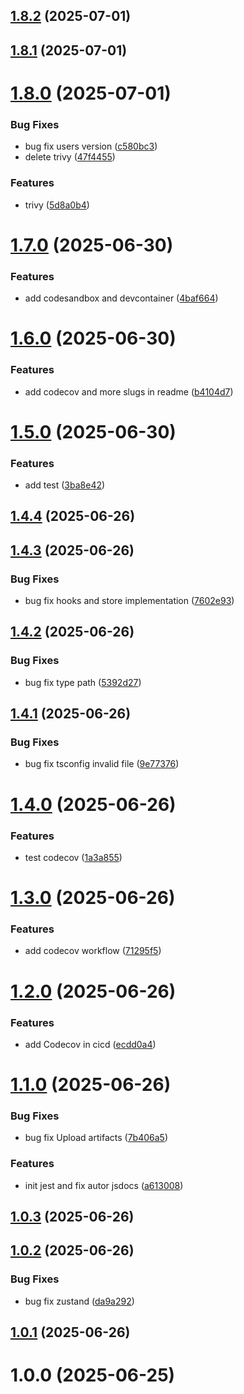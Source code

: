 ## [1.8.2](https://github.com/munirmardinli/react-utils/compare/v1.8.1...v1.8.2) (2025-07-01)

## [1.8.1](https://github.com/munirmardinli/react-utils/compare/v1.8.0...v1.8.1) (2025-07-01)

# [1.8.0](https://github.com/munirmardinli/react-utils/compare/v1.7.0...v1.8.0) (2025-07-01)


### Bug Fixes

* bug fix users version ([c580bc3](https://github.com/munirmardinli/react-utils/commit/c580bc3af887035e9426fe88e850a6cc5b7d284c))
* delete trivy ([47f4455](https://github.com/munirmardinli/react-utils/commit/47f445542f2a11a6957ce8212a7b838973722e4c))


### Features

* trivy ([5d8a0b4](https://github.com/munirmardinli/react-utils/commit/5d8a0b4081ce6f93c488a9ad69a7dcc9cfcd23cb))

# [1.7.0](https://github.com/munirmardinli/react-utils/compare/v1.6.0...v1.7.0) (2025-06-30)


### Features

* add codesandbox and devcontainer ([4baf664](https://github.com/munirmardinli/react-utils/commit/4baf664e1ec9506f28e7bc2fca055a5193ecab1c))

# [1.6.0](https://github.com/munirmardinli/react-utils/compare/v1.5.0...v1.6.0) (2025-06-30)


### Features

* add codecov and more slugs in readme ([b4104d7](https://github.com/munirmardinli/react-utils/commit/b4104d71b9b2466ee76045f91b775237379780ea))

# [1.5.0](https://github.com/munirmardinli/react-utils/compare/v1.4.4...v1.5.0) (2025-06-30)


### Features

* add test ([3ba8e42](https://github.com/munirmardinli/react-utils/commit/3ba8e42acc2176b451e11cd8c0469cdb943aacc6))

## [1.4.4](https://github.com/munirmardinli/react-utils/compare/v1.4.3...v1.4.4) (2025-06-26)

## [1.4.3](https://github.com/munirmardinli/react-utils/compare/v1.4.2...v1.4.3) (2025-06-26)


### Bug Fixes

* bug fix hooks and store implementation ([7602e93](https://github.com/munirmardinli/react-utils/commit/7602e9305f5170023509d53ceb4874c38ad8ea04))

## [1.4.2](https://github.com/munirmardinli/react-utils/compare/v1.4.1...v1.4.2) (2025-06-26)


### Bug Fixes

* bug fix type path ([5392d27](https://github.com/munirmardinli/react-utils/commit/5392d27a16b2a5f4035f8c2860327f3548f9750d))

## [1.4.1](https://github.com/munirmardinli/react-utils/compare/v1.4.0...v1.4.1) (2025-06-26)


### Bug Fixes

* bug fix tsconfig invalid file ([9e77376](https://github.com/munirmardinli/react-utils/commit/9e773763050cc6aa3cb1554888ee9a8194cb6b0e))

# [1.4.0](https://github.com/munirmardinli/react-utils/compare/v1.3.0...v1.4.0) (2025-06-26)


### Features

* test codecov ([1a3a855](https://github.com/munirmardinli/react-utils/commit/1a3a855175a15ac5d3d5dfb5c04dcc1fc44217eb))

# [1.3.0](https://github.com/munirmardinli/react-utils/compare/v1.2.0...v1.3.0) (2025-06-26)


### Features

* add codecov workflow ([71295f5](https://github.com/munirmardinli/react-utils/commit/71295f5e66ddcc48ebd2d80a39e2681db5a47aeb))

# [1.2.0](https://github.com/munirmardinli/react-utils/compare/v1.1.0...v1.2.0) (2025-06-26)


### Features

* add Codecov in cicd ([ecdd0a4](https://github.com/munirmardinli/react-utils/commit/ecdd0a4c9458f6c1d8aebed02932bf1c87fa1dfc))

# [1.1.0](https://github.com/munirmardinli/react-utils/compare/v1.0.3...v1.1.0) (2025-06-26)


### Bug Fixes

* bug fix Upload artifacts ([7b406a5](https://github.com/munirmardinli/react-utils/commit/7b406a512056ae481d302dc1505915991da4970b))


### Features

* init jest and fix autor jsdocs ([a613008](https://github.com/munirmardinli/react-utils/commit/a613008bc2c9fceb389779a1b428a4d9b2ed5d37))

## [1.0.3](https://github.com/munirmardinli/react-utils/compare/v1.0.2...v1.0.3) (2025-06-26)

## [1.0.2](https://github.com/munirmardinli/react-utils/compare/v1.0.1...v1.0.2) (2025-06-26)


### Bug Fixes

* bug fix zustand ([da9a292](https://github.com/munirmardinli/react-utils/commit/da9a29284754631fa8a635dcfb75b6d13f1fa49b))

## [1.0.1](https://github.com/munirmardinli/react-utils/compare/v1.0.0...v1.0.1) (2025-06-26)

# 1.0.0 (2025-06-25)
